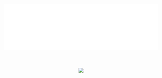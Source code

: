 <h1 align="center"><img src="https://github.com/cbkinase/cbkinase/blob/main/svg.svg" alt="Header image" /></h1>


<h1 align="center"><img src="https://github.com/cbkinase/gh-stats/blob/master/generated/languages.svg#gh-dark-mode-only"/></h1>

<!--
**cbkinase/cbkinase** is a ✨ _special_ ✨ repository because its `README.md` (this file) appears on your GitHub profile.

Here are some ideas to get you started:

- 🔭 I’m currently working on ...
- 🌱 I’m currently learning ...
- 👯 I’m looking to collaborate on ...
- 🤔 I’m looking for help with ...
- 💬 Ask me about ...
- 📫 How to reach me: ...
- 😄 Pronouns: ...
- ⚡ Fun fact: ...
-->
